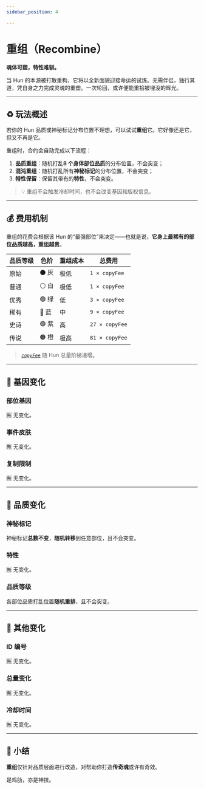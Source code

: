 ```yaml
---
sidebar_position: 4

---
```


# 重组（Recombine）

**魂体可塑，特性难驯。**

当 Hun 的本源被打散重构，它将以全新面貌迎接命运的试炼。无需伴侣，独行其道，凭自身之力完成灵魂的重塑。一次轮回，或许便能重拾被埋没的辉光。

---

## ♻️ 玩法概述

若你的 Hun 品质或神秘标记分布位置不理想，可以试试**重组**它。它好像还是它，但又不再是它。

重组时，合约会自动完成以下流程：

1. **品质重组**：随机打乱**8 个身体部位品质**的分布位置，不会突变；
2. **混沌重组**：随机打乱所有**神秘标记**的分布位置，不会突变；
3. **特性保留**：保留其带有的**特性**，不会突变。

> 💡 重组不会触发冷却时间，也不会改变基因和版权信息。

---

## 💰 费用机制

重组的花费会根据该 Hun 的“最强部位”来决定——也就是说，**它身上最稀有的部位品质越高，重组越贵**。

| 品质等级 | 色阶 | 重组成本 | 总费用      |
|----------|------|----------|-------------|
| 原始     | ⚫️ 灰   | 极低       | `1 × copyFee` |
| 普通     | ⚪️ 白   | 极低       | `1 × copyFee` |
| 优秀     | 🟢 绿   | 低       | `3 × copyFee` |
| 稀有     | 🔵 蓝   | 中       | `9 × copyFee` |
| 史诗     | 🟣 紫   | 高      | `27 × copyFee`|
| 传说     | 🟠 橙   | 极高      | `81 × copyFee`|

> *[`copyFee`](/docs/白皮书/经济模型#copyfee-阶梯机制)* 随 Hun 总量阶梯递增。

---

## 🧬 基因变化

### 部位基因

🈚️ 无变化。

### 事件皮肤

🈚️ 无变化。

### 复制限制

🈚️ 无变化。

---

## 🌈 品质变化

### 神秘标记

神秘标记**总数不变**，**随机转移**到任意部位，且不会突变。

### 特性

🈚️ 无变化。

### 品质等级

各部位品质打乱位置**随机重排**，且不会突变。

---

## 🔢 其他变化

### ID 编号

🈚️ 无变化。

### 总量变化

🈚️ 无变化。

### 冷却时间

🈚️ 无变化。

---

## 🧠 小结

**重组**仅针对品质层面进行改造，对帮助你打造**传奇魂**或许有奇效。

是鸡肋，亦是神技。
